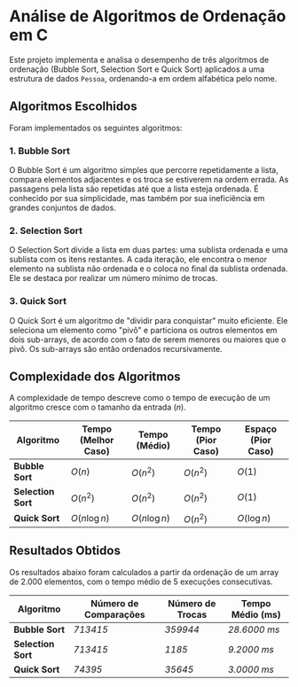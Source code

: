 # Análise de Algoritmos de Ordenação em C

Este projeto implementa e analisa o desempenho de três algoritmos de ordenação (Bubble Sort, Selection Sort e Quick Sort) aplicados a uma estrutura de dados `Pessoa`, ordenando-a em ordem alfabética pelo nome.

## Algoritmos Escolhidos

Foram implementados os seguintes algoritmos:

### 1. Bubble Sort
O Bubble Sort é um algoritmo simples que percorre repetidamente a lista, compara elementos adjacentes e os troca se estiverem na ordem errada. As passagens pela lista são repetidas até que a lista esteja ordenada. É conhecido por sua simplicidade, mas também por sua ineficiência em grandes conjuntos de dados.

### 2. Selection Sort
O Selection Sort divide a lista em duas partes: uma sublista ordenada e uma sublista com os itens restantes. A cada iteração, ele encontra o menor elemento na sublista não ordenada e o coloca no final da sublista ordenada. Ele se destaca por realizar um número mínimo de trocas.

### 3. Quick Sort
O Quick Sort é um algoritmo de "dividir para conquistar" muito eficiente. Ele seleciona um elemento como "pivô" e particiona os outros elementos em dois sub-arrays, de acordo com o fato de serem menores ou maiores que o pivô. Os sub-arrays são então ordenados recursivamente.

## Complexidade dos Algoritmos

A complexidade de tempo descreve como o tempo de execução de um algoritmo cresce com o tamanho da entrada ($n$).

| Algoritmo       | Tempo (Melhor Caso) | Tempo (Médio)     | Tempo (Pior Caso) | Espaço (Pior Caso) |
|-----------------|---------------------|-------------------|-------------------|--------------------|
| **Bubble Sort** | $O(n)$              | $O(n^2)$          | $O(n^2)$          | $O(1)$             |
| **Selection Sort**| $O(n^2)$            | $O(n^2)$          | $O(n^2)$          | $O(1)$             |
| **Quick Sort** | $O(n \log n)$       | $O(n \log n)$     | $O(n^2)$          | $O(\log n)$        |

## Resultados Obtidos

Os resultados abaixo foram calculados a partir da ordenação de um array de 2.000 elementos, com o tempo médio de 5 execuções consecutivas.

| Algoritmo       | Número de Comparações | Número de Trocas | Tempo Médio (ms) |
|-----------------|-----------------------|------------------|------------------|
| **Bubble Sort** | *713415* | *359944* | *28.6000 ms* |
| **Selection Sort**| *713415* | *1185* | *9.2000 ms* |
| **Quick Sort** | *74395* | *35645* | *3.0000 ms* |
